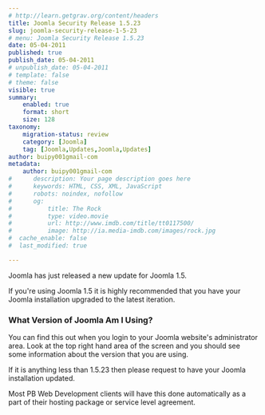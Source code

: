 ```yaml
---
# http://learn.getgrav.org/content/headers
title: Joomla Security Release 1.5.23
slug: joomla-security-release-1-5-23
# menu: Joomla Security Release 1.5.23
date: 05-04-2011
published: true
publish_date: 05-04-2011
# unpublish_date: 05-04-2011
# template: false
# theme: false
visible: true
summary:
    enabled: true
    format: short
    size: 128
taxonomy:
    migration-status: review
    category: [Joomla]
    tag: [Joomla,Updates,Joomla,Updates]
author: buipy001gmail-com
metadata:
    author: buipy001gmail-com
#      description: Your page description goes here
#      keywords: HTML, CSS, XML, JavaScript
#      robots: noindex, nofollow
#      og:
#          title: The Rock
#          type: video.movie
#          url: http://www.imdb.com/title/tt0117500/
#          image: http://ia.media-imdb.com/images/rock.jpg
#  cache_enable: false
#  last_modified: true

---
```


Joomla has just released a new update for Joomla 1.5.

If you're using Joomla 1.5 it is highly recommended that you have your Joomla installation upgraded to the latest iteration.

### What Version of Joomla Am I Using?

You can find this out when you login to your Joomla website's administrator area. Look at the top right hand area of the screen and you should see some information about the version that you are using.

If it is anything less than 1.5.23 then please request to have your Joomla installation updated.

Most PB Web Development clients will have this done automatically as a part of their hosting package or service level agreement.